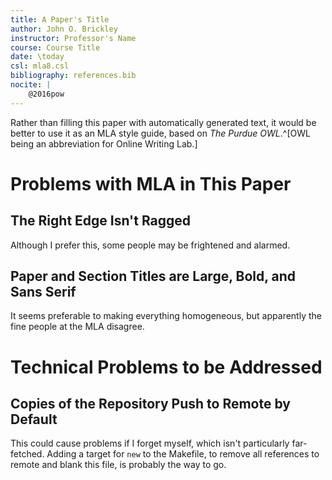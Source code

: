 ```yaml
---
title: A Paper's Title
author: John O. Brickley
instructor: Professor's Name
course: Course Title
date: \today
csl: mla8.csl
bibliography: references.bib
nocite: |
    @2016pow
---
```


Rather than filling this paper with automatically generated text, it would be better to use it as an MLA style guide, based on *The Purdue OWL*.^[OWL being an abbreviation for Online Writing Lab.]

# Problems with MLA in This Paper

## The Right Edge Isn't Ragged

Although I prefer this, some people may be frightened and alarmed.

## Paper and Section Titles are Large, Bold, and Sans Serif

It seems preferable to making everything homogeneous, but apparently the fine people at the MLA disagree.

# Technical Problems to be Addressed #

## Copies of the Repository Push to Remote by Default

This could cause problems if I forget myself, which isn't particularly far-fetched.  Adding a target for `new` to the Makefile, to remove all references to remote and blank this file, is probably the way to go.
